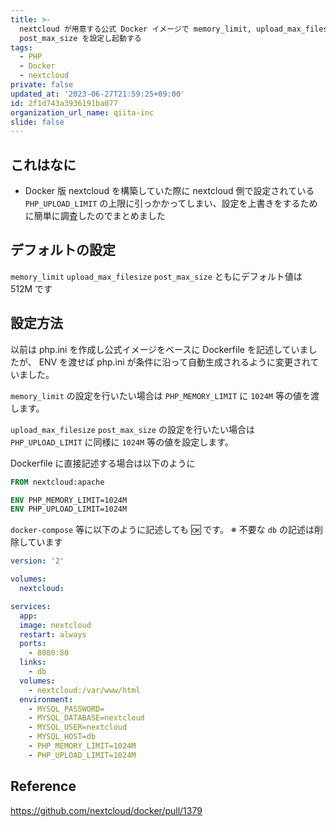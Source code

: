 ```yaml
---
title: >-
  nextcloud が用意する公式 Docker イメージで memory_limit, upload_max_filesize,
  post_max_size を設定し起動する
tags:
  - PHP
  - Docker
  - nextcloud
private: false
updated_at: '2023-06-27T21:59:25+09:00'
id: 2f1d743a3936191ba077
organization_url_name: qiita-inc
slide: false
---
```


## これはなに

- Docker 版 nextcloud を構築していた際に nextcloud 側で設定されている `PHP_UPLOAD_LIMIT` の上限に引っかかってしまい、設定を上書きをするために簡単に調査したのでまとめました

## デフォルトの設定

`memory_limit` `upload_max_filesize` `post_max_size` ともにデフォルト値は 512M です

## 設定方法

以前は php.ini を作成し公式イメージをベースに Dockerfile を記述していましたが、 ENV を渡せば php.ini が条件に沿って自動生成されるように変更されていました。

`memory_limit` の設定を行いたい場合は `PHP_MEMORY_LIMIT` に `1024M` 等の値を渡します。

`upload_max_filesize` `post_max_size` の設定を行いたい場合は `PHP_UPLOAD_LIMIT` に同様に `1024M` 等の値を設定します。

Dockerfile に直接記述する場合は以下のように

```dockerfile
FROM nextcloud:apache

ENV PHP_MEMORY_LIMIT=1024M
ENV PHP_UPLOAD_LIMIT=1024M

```

`docker-compose` 等に以下のように記述しても 🆗 です。
※ 不要な `db` の記述は削除しています

```yml
version: '2'

volumes:
  nextcloud:

services:
  app:
  image: nextcloud
  restart: always
  ports:
    - 8080:80
  links:
    - db
  volumes:
    - nextcloud:/var/www/html
  environment:
    - MYSQL_PASSWORD=
    - MYSQL_DATABASE=nextcloud
    - MYSQL_USER=nextcloud
    - MYSQL_HOST=db
    - PHP_MEMORY_LIMIT=1024M
    - PHP_UPLOAD_LIMIT=1024M
```

## Reference

https://github.com/nextcloud/docker/pull/1379
